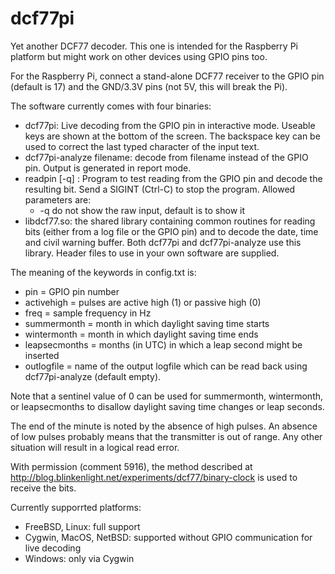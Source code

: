 dcf77pi
=======

Yet another DCF77 decoder. This one is intended for the Raspberry Pi platform
but might work on other devices using GPIO pins too.

For the Raspberry Pi, connect a stand-alone DCF77 receiver to the GPIO pin
(default is 17) and the GND/3.3V pins (not 5V, this will break the Pi).

The software currently comes with four binaries:

* dcf77pi: Live decoding from the GPIO pin in interactive mode. Useable keys
  are shown at the bottom of the screen. The backspace key can be used to
  correct the last typed character of the input text.
* dcf77pi-analyze filename: decode from filename instead of the GPIO pin.
  Output is generated in report mode.
* readpin [-q] : Program to test reading from the GPIO pin and decode the
  resulting bit. Send a SIGINT (Ctrl-C) to stop the program. Allowed parameters
  are:
  * -q do not show the raw input, default is to show it
* libdcf77.so: the shared library containing common routines for reading bits
  (either from a log file or the GPIO pin) and to decode the date, time and
  civil warning buffer. Both dcf77pi and dcf77pi-analyze use this library.
  Header files to use in your own software are supplied.

The meaning of the keywords in config.txt is:

* pin           = GPIO pin number
* activehigh    = pulses are active high (1) or passive high (0)
* freq          = sample frequency in Hz
* summermonth   = month in which daylight saving time starts
* wintermonth   = month in which daylight saving time ends
* leapsecmonths = months (in UTC) in which a leap second might be inserted
* outlogfile    = name of the output logfile which can be read back using
  dcf77pi-analyze (default empty).

Note that a sentinel value of 0 can be used for summermonth, wintermonth, or
leapsecmonths to disallow daylight saving time changes or leap seconds.

The end of the minute is noted by the absence of high pulses. An absence of low
pulses probably means that the transmitter is out of range. Any other situation
will result in a logical read error.

With permission (comment 5916), the method described at
http://blog.blinkenlight.net/experiments/dcf77/binary-clock is used to receive
the bits.

Currently supporrted platforms:
* FreeBSD, Linux: full support
* Cygwin, MacOS, NetBSD: supported without GPIO communication for live decoding
* Windows: only via Cygwin
